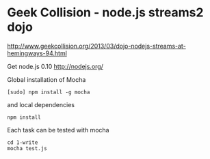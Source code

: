 # Geek Collision - node.js streams2 dojo

http://www.geekcollision.org/2013/03/dojo-nodejs-streams-at-hemingways-94.html

Get node.js 0.10 http://nodejs.org/

Global installation of Mocha

    [sudo] npm install -g mocha

and local dependencies

    npm install

Each task can be tested with mocha

    cd 1-write
    mocha test.js

